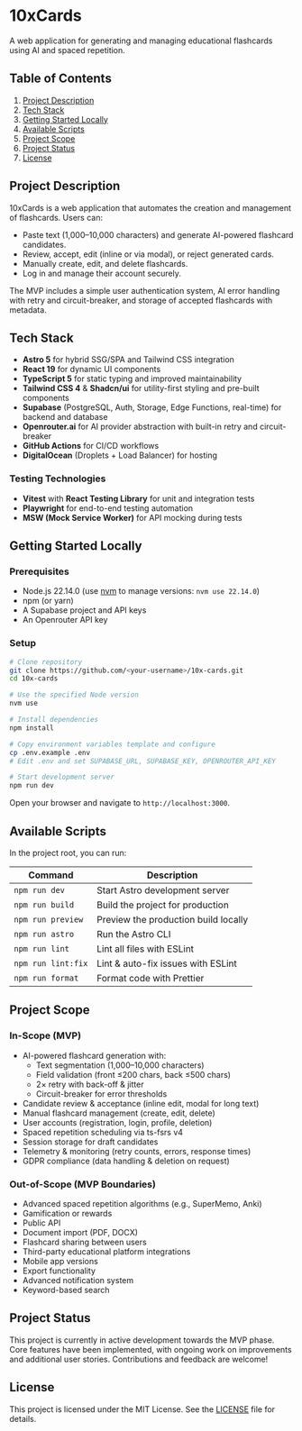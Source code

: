 # 10xCards

A web application for generating and managing educational flashcards using AI and spaced repetition.

## Table of Contents

1. [Project Description](#project-description)
2. [Tech Stack](#tech-stack)
3. [Getting Started Locally](#getting-started-locally)
4. [Available Scripts](#available-scripts)
5. [Project Scope](#project-scope)
6. [Project Status](#project-status)
7. [License](#license)

## Project Description

10xCards is a web application that automates the creation and management of flashcards. Users can:

- Paste text (1,000–10,000 characters) and generate AI-powered flashcard candidates.
- Review, accept, edit (inline or via modal), or reject generated cards.
- Manually create, edit, and delete flashcards.
- Log in and manage their account securely.

The MVP includes a simple user authentication system, AI error handling with retry and circuit-breaker, and storage of accepted flashcards with metadata.

## Tech Stack

- **Astro 5** for hybrid SSG/SPA and Tailwind CSS integration
- **React 19** for dynamic UI components
- **TypeScript 5** for static typing and improved maintainability
- **Tailwind CSS 4** & **Shadcn/ui** for utility-first styling and pre-built components
- **Supabase** (PostgreSQL, Auth, Storage, Edge Functions, real-time) for backend and database
- **Openrouter.ai** for AI provider abstraction with built-in retry and circuit-breaker
- **GitHub Actions** for CI/CD workflows
- **DigitalOcean** (Droplets + Load Balancer) for hosting

### Testing Technologies

- **Vitest** with **React Testing Library** for unit and integration tests
- **Playwright** for end-to-end testing automation
- **MSW (Mock Service Worker)** for API mocking during tests

## Getting Started Locally

### Prerequisites

- Node.js 22.14.0 (use [nvm](https://github.com/nvm-sh/nvm) to manage versions: `nvm use 22.14.0`)
- npm (or yarn)
- A Supabase project and API keys
- An Openrouter API key

### Setup

```bash
# Clone repository
git clone https://github.com/<your-username>/10x-cards.git
cd 10x-cards

# Use the specified Node version
nvm use

# Install dependencies
npm install

# Copy environment variables template and configure
cp .env.example .env
# Edit .env and set SUPABASE_URL, SUPABASE_KEY, OPENROUTER_API_KEY

# Start development server
npm run dev
```

Open your browser and navigate to `http://localhost:3000`.

## Available Scripts

In the project root, you can run:

| Command            | Description                          |
| ------------------ | ------------------------------------ |
| `npm run dev`      | Start Astro development server       |
| `npm run build`    | Build the project for production     |
| `npm run preview`  | Preview the production build locally |
| `npm run astro`    | Run the Astro CLI                    |
| `npm run lint`     | Lint all files with ESLint           |
| `npm run lint:fix` | Lint & auto-fix issues with ESLint   |
| `npm run format`   | Format code with Prettier            |

## Project Scope

### In-Scope (MVP)

- AI-powered flashcard generation with:
  - Text segmentation (1,000–10,000 characters)
  - Field validation (front ≤200 chars, back ≤500 chars)
  - 2× retry with back-off & jitter
  - Circuit-breaker for error thresholds
- Candidate review & acceptance (inline edit, modal for long text)
- Manual flashcard management (create, edit, delete)
- User accounts (registration, login, profile, deletion)
- Spaced repetition scheduling via ts-fsrs v4
- Session storage for draft candidates
- Telemetry & monitoring (retry counts, errors, response times)
- GDPR compliance (data handling & deletion on request)

### Out-of-Scope (MVP Boundaries)

- Advanced spaced repetition algorithms (e.g., SuperMemo, Anki)
- Gamification or rewards
- Public API
- Document import (PDF, DOCX)
- Flashcard sharing between users
- Third-party educational platform integrations
- Mobile app versions
- Export functionality
- Advanced notification system
- Keyword-based search

## Project Status

This project is currently in active development towards the MVP phase. Core features have been implemented, with ongoing work on improvements and additional user stories. Contributions and feedback are welcome!

## License

This project is licensed under the MIT License. See the [LICENSE](LICENSE) file for details.
